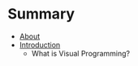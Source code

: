 # Summary

* [About](README.md)
* [Introduction](01_Introduction/Introduction.md)
   * What is Visual Programming?

